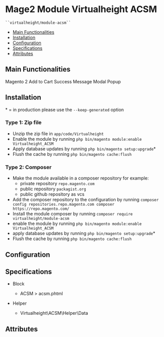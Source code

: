 # Mage2 Module Virtualheight ACSM

    ``virtualheight/module-acsm``

 - [Main Functionalities](#markdown-header-main-functionalities)
 - [Installation](#markdown-header-installation)
 - [Configuration](#markdown-header-configuration)
 - [Specifications](#markdown-header-specifications)
 - [Attributes](#markdown-header-attributes)


## Main Functionalities
Magento 2 Add to Cart Success Message Modal Popup

## Installation
\* = in production please use the `--keep-generated` option

### Type 1: Zip file

 - Unzip the zip file in `app/code/Virtualheight`
 - Enable the module by running `php bin/magento module:enable Virtualheight_ACSM`
 - Apply database updates by running `php bin/magento setup:upgrade`\*
 - Flush the cache by running `php bin/magento cache:flush`

### Type 2: Composer

 - Make the module available in a composer repository for example:
    - private repository `repo.magento.com`
    - public repository `packagist.org`
    - public github repository as vcs
 - Add the composer repository to the configuration by running `composer config repositories.repo.magento.com composer https://repo.magento.com/`
 - Install the module composer by running `composer require virtualheight/module-acsm`
 - enable the module by running `php bin/magento module:enable Virtualheight_ACSM`
 - apply database updates by running `php bin/magento setup:upgrade`\*
 - Flush the cache by running `php bin/magento cache:flush`


## Configuration




## Specifications

 - Block
	- ACSM > acsm.phtml

 - Helper
	- Virtualheight\ACSM\Helper\Data


## Attributes



